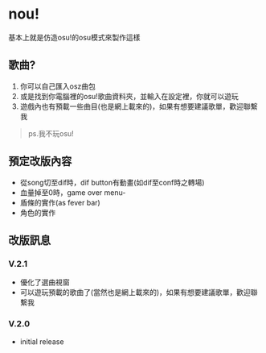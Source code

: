 # nou!
基本上就是仿造osu!的osu模式來製作這樣

## 歌曲?
1. 你可以自己匯入osz曲包
2. 或是找到你電腦裡的osu!歌曲資料夾，並輸入在設定裡，你就可以遊玩
3. 遊戲內也有預載一些曲目(也是網上載來的)，如果有想要建議歌單，歡迎聯繫我
> ps.我不玩osu!

## 預定改版內容
- 從song切至dif時，dif button有動畫(如dif至conf時之轉場)
- 血量掉至0時，game over menu-
- 盾條的實作(as fever bar)
- 角色的實作

## 改版訊息
### V.2.1
- 優化了選曲視窗
- 可以遊玩預載的歌曲了(當然也是網上載來的)，如果有想要建議歌單，歡迎聯繫我

### V.2.0
- initial release


